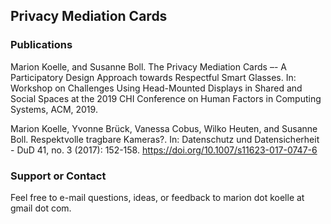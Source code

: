 ## Privacy Mediation Cards

### Publications

Marion Koelle, and Susanne Boll. The Privacy Mediation Cards –- A Participatory Design Approach towards Respectful Smart Glasses. In: Workshop on Challenges Using Head-Mounted Displays in Shared and Social Spaces at the 2019 CHI Conference on Human Factors in Computing Systems, ACM, 2019.

Marion Koelle, Yvonne Brück, Vanessa Cobus, Wilko Heuten, and Susanne Boll. Respektvolle tragbare Kameras?. In: Datenschutz und Datensicherheit - DuD 41, no. 3 (2017): 152-158. https://doi.org/10.1007/s11623-017-0747-6

### Support or Contact

Feel free to e-mail questions, ideas, or feedback to marion dot koelle at gmail dot com. 
